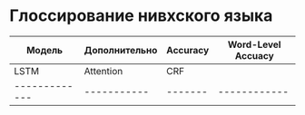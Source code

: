 # Глоссирование нивхского языка



| Модель      | Дополнительно     | Accuracy   | Word-Level Accuacy  |
|-------------|-------------------|------------|---------------------|
|LSTM         | Attention | CRF   |            |                     |
|-------------|-----------|-------|------------|---------------------|
